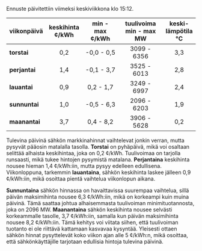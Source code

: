 Ennuste päivitettiin viimeksi keskiviikkona klo 15:12.

| viikonpäivä  | keskihinta<br>¢/kWh | min - max<br>¢/kWh | tuulivoima<br>min - max<br>MW | keski-<br>lämpötila<br>°C |
|:-------------|:----------------:|:----------------:|:-------------:|:-------------:|
| **torstai**  | 0,2              | -0,0 - 0,5       | 3099 - 6356   | 3,3           |
| **perjantai**| 1,4              | -0,1 - 3,7       | 3525 - 6013   | 2,8           |
| **lauantai** | 0,9              | 0,2 - 1,7        | 3249 - 6997   | 2,4           |
| **sunnuntai**| 1,0              | -0,5 - 6,3       | 2096 - 6203   | 1,9           |
| **maanantai**| 3,7              | 0,4 - 8,2        | 3906 - 5628   | 0,2           |

Tulevina päivinä sähkön markkinahinnat vaihtelevat jonkin verran, mutta pysyvät pääosin matalalla tasolla. **Torstai** on pyhäpäivä, mikä voi osaltaan selittää alhaista keskihintaa, joka on 0,2 ¢/kWh. Tuulivoimaa on tarjolla runsaasti, mikä tukee hintojen pysymistä matalana. **Perjantaina** keskihinta nousee hieman 1,4 ¢/kWh:iin, mutta pysyy edelleen edullisena. Viikonloppuna, tarkemmin **lauantaina**, sähkön keskihinta laskee jälleen 0,9 ¢/kWh:iin, mikä osoittaa pientä vaihtelua viikonlopun aikana.

**Sunnuntaina** sähkön hinnassa on havaittavissa suurempaa vaihtelua, sillä päivän maksimihinta nousee 6,3 ¢/kWh:iin, mikä on korkeampi kuin muina päivinä. Tämä saattaa johtua alhaisemmasta tuulivoiman minimituotannosta, joka on 2096 MW. **Maanantaina** sähkön keskihinta nousee selvästi korkeammalle tasolle, 3,7 ¢/kWh:iin, samalla kun päivän maksimihinta nousee 8,2 ¢/kWh:iin. Tämä kehitys voi viitata siihen, että tuulivoiman tuotanto ei ole riittävä kattamaan kasvavaa kysyntää. Yleisesti ottaen sähkön hinnat pysyttelevät koko viikon ajan alle 5 ¢/kWh:n, mikä osoittaa, että sähkönkäyttäjille tarjotaan edullisia hintoja tulevina päivinä.